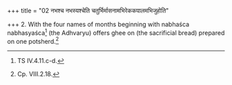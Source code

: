+++
title = "02 नभश्च नभस्यश्चेति चतुर्भिर्मासनामभिरेककपालमभिजुहोति"

+++
2. With the four names of months beginning with nabhaśca nabhasyaśca[^1] (the Adhvaryu) offers ghee on (the sacrificial bread) prepared on one potsherd.[^2]  

[^1]: TS IV.4.11.c-d.  

[^2]: Cp. VIII.2.18.

